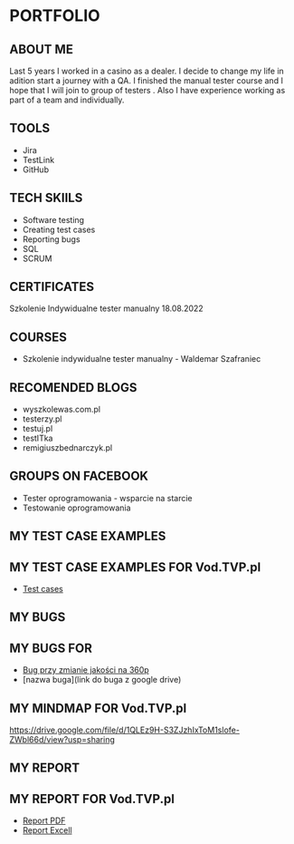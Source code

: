 # PORTFOLIO
## ABOUT ME
Last 5 years I worked in a casino as a dealer. I decide to change my life in adition start a journey with a QA. I finished the manual tester course and I hope that I will join to group of testers . Also I have experience working as part of a team and individually.
## TOOLS
* Jira
* TestLink
* GitHub
## TECH SKIILS
* Software testing
* Creating test cases
* Reporting bugs
* SQL
* SCRUM
## CERTIFICATES
Szkolenie Indywidualne tester manualny 18.08.2022
## COURSES
* Szkolenie indywidualne tester manualny - Waldemar Szafraniec
## RECOMENDED BLOGS
* wyszkolewas.com.pl
* testerzy.pl
* testuj.pl
* testITka
* remigiuszbednarczyk.pl
## GROUPS ON FACEBOOK
* Tester oprogramowania - wsparcie na starcie
* Testowanie oprogramowania
## MY TEST CASE EXAMPLES
## MY TEST CASE EXAMPLES FOR Vod.TVP.pl
* [Test cases](https://drive.google.com/file/d/1sITYKaGnFuajzL_MFL6GR1SphULLv9Gp/view?usp=sharing)
## MY BUGS
## MY BUGS FOR 
* [Bug przy zmianie jakości na 360p](https://docs.google.com/document/d/1g0-BjvVD-x_vp5v65LxEh1ZlMmQNzOpM/edit?usp=sharing&ouid=112816948557501463608&rtpof=true&sd=true)
* [nazwa buga](link do buga z google drive)
## MY MINDMAP FOR Vod.TVP.pl
https://drive.google.com/file/d/1QLEz9H-S3ZJzhIxToM1slofe-ZWbl66d/view?usp=sharing
## MY REPORT
## MY REPORT FOR Vod.TVP.pl
* [Report PDF](https://drive.google.com/file/d/1vPd-F1sCH7n_dlQA9ywDTpKO92NFuLIT/view?usp=sharing)
* [Report Excell](https://docs.google.com/spreadsheets/d/1rOtb1t9sCPowYcak2aY0QGwFKQgGetiP/edit?usp=sharing&ouid=112816948557501463608&rtpof=true&sd=true)
